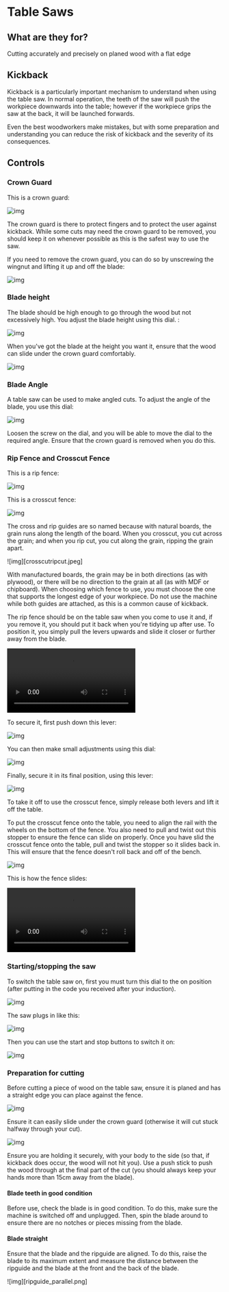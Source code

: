 ﻿# Table Saws

## What are they for?

Cutting accurately and precisely on planed wood with a flat edge

## Kickback

Kickback is a particularly important mechanism to understand when using the table saw. In normal operation, the teeth of
the saw will push the workpiece downwards into the table; however if the workpiece grips the saw at the back, it will be
launched forwards.

Even the best woodworkers make mistakes, but with some preparation and understanding you can reduce the risk of kickback
and the severity of its consequences.

## Controls

### Crown Guard
This is a crown guard:

![img](crownguard.png)

The crown guard is there to protect fingers and to protect the user against kickback. While some cuts may need the crown
guard to be removed, you should keep it on whenever possible as this is the safest way to use the saw. 

If you need to remove the crown guard, you can do so by unscrewing the wingnut and lifting it up and off the blade:

![img](rivingknife.png)

### Blade height

The blade should be high enough to go through the wood but not excessively high. You adjust the blade height using this dial. :

![img](heightadjust.png)

When you've got the blade at the height you want it, ensure that the wood can slide under the crown guard comfortably.

![img](crownguard_w_wood.png)

### Blade Angle

A table saw can be used to make angled cuts. To adjust the angle of the blade, you use this dial:

![img](angleadjust.png)

Loosen the screw on the dial, and you will be able to move the dial to the required angle. Ensure that the crown guard is removed when you do this.

### Rip Fence and Crosscut Fence
This is a rip fence:

![img](ripguide_overview.png)

This is a crosscut fence:

![img](crosscut_overview.png) 

The cross and rip guides are so named because with natural boards, the grain runs along the length of the board. When
you crosscut, you cut across the grain; and when you rip cut, you cut along the grain, ripping the grain apart.

![img][crosscutripcut.jpeg]

With manufactured boards, the grain may be in both directions (as with plywood), or there will be no direction to the grain at all (as
with MDF or chipboard). When choosing which fence to use, you must choose the one that supports the longest edge of your
workpiece. Do not use the machine while both guides are attached, as this is a common cause of kickback.

The rip fence should be on the table saw when you come to use it and, if you remove it, you should put it back when
you're tidying up after use. To position it, you simply pull the levers upwards and slide it closer or further away
from the blade.

![type:video](ripguide.mp4)

To secure it, first push down this lever:

![img](ripguide_scale_hand_coarse.png) 

You can then make small adjustments using this dial:

![img](ripguide_scale_hand_dial.png) 

Finally, secure it in its final position, using this lever:

![img](ripguide_scale_hand_fine.png) 

To take it off to use the crosscut fence, simply release both levers and lift it off the table.

To put the crosscut fence onto the table, you need to align the rail with the wheels on the bottom of the fence. You
also need to pull and twist out this stopper to ensure the fence can slide on properly. Once you have slid the crosscut
fence onto the table, pull and twist the stopper so it slides back in. This will ensure that the fence doesn't roll back
and off of the bench. 

![img](crosscut_rollers.png) 

This is how the fence slides:

![type:video](crosscut_sled_roll.mp4)

### Starting/stopping the saw

To switch the table saw on, first you must turn this dial to the on position (after putting in the code you received after your induction).

![img](isolation_switch.png) 

The saw plugs in like this:

![img](powerlead.png) 

Then you can use the start and stop buttons to switch it on:

![img](nvr_switch.png) 

### Preparation for cutting

Before cutting a piece of wood on the table saw, ensure it is planed and has a straight edge you can place against the fence.

![img](ripguide_w_wood.png)

Ensure it can easily slide under the crown guard (otherwise it will cut stuck halfway through your cut). 

![img](crownguard_w_wood.png)

Ensure you are holding it securely, with your body to the side (so that, if kickback does occur, the wood will not hit
you). Use a push stick to push the wood through at the final part of the cut (you should always keep your hands more
than 15cm away from the blade). 

#### Blade teeth in good condition

Before use, check the blade is in good condition. To do this, make sure the machine is switched off and unplugged. Then,
spin the blade around to ensure there are no notches or pieces missing from the blade.

#### Blade straight

Ensure that the blade and the ripguide are aligned. To do this, raise the blade to its maximum extent and measure the distance between the
ripguide and the blade at the front and the back of the blade.

![img][ripguide_parallel.png]
